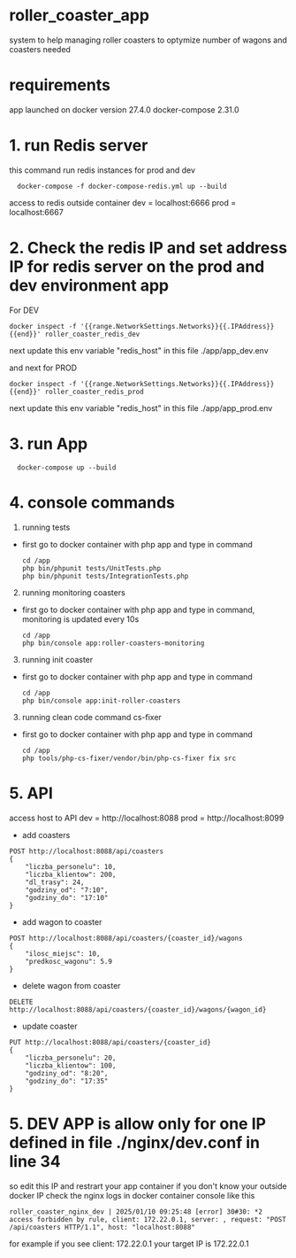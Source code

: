 # roller_coaster_app
system to help managing roller coasters to optymize number of wagons and coasters needed



# requirements
app launched on 
docker version 27.4.0
docker-compose 2.31.0


# 1. run Redis server 
this command run redis instances for prod and dev 
```
  docker-compose -f docker-compose-redis.yml up --build
```
access to redis outside container
dev = localhost:6666
prod = localhost:6667

# 2. Check the redis IP and set address IP for redis server on the prod and dev environment app
For DEV
 ```
docker inspect -f '{{range.NetworkSettings.Networks}}{{.IPAddress}}{{end}}' roller_coaster_redis_dev
```
next update this env variable "redis_host" in this file ./app/app_dev.env

and next for PROD 
 ```
docker inspect -f '{{range.NetworkSettings.Networks}}{{.IPAddress}}{{end}}' roller_coaster_redis_prod
```
next update this env variable "redis_host" in this file ./app/app_prod.env
# 3. run App 

```
  docker-compose up --build
```



# 4. console commands
1. running tests
- first go to docker container with php app and type in command
  ```
  cd /app
  php bin/phpunit tests/UnitTests.php
  php bin/phpunit tests/IntegrationTests.php
  ```

2. running monitoring coasters
- first go to docker container with php app and type in command, monitoring is updated every 10s
  ```
  cd /app
  php bin/console app:roller-coasters-monitoring
  ```
  
3. running init coaster
- first go to docker container with php app and type in command
  ```
  cd /app
  php bin/console app:init-roller-coasters
  ```
  
3. running clean code command cs-fixer
- first go to docker container with php app and type in command
  ```
  cd /app
  php tools/php-cs-fixer/vendor/bin/php-cs-fixer fix src
  ```

# 5. API
access host to API
dev = http://localhost:8088
prod = http://localhost:8099

- add coasters
```
POST http://localhost:8088/api/coasters
{
    "liczba_personelu": 10,
    "liczba_klientow": 200,
    "dl_trasy": 24,
    "godziny_od": "7:10",
    "godziny_do": "17:10"
}
```

- add wagon to coaster
```
POST http://localhost:8088/api/coasters/{coaster_id}/wagons
{
    "ilosc_miejsc": 10,
    "predkosc_wagonu": 5.9
}
```

- delete wagon from coaster
```
DELETE http://localhost:8088/api/coasters/{coaster_id}/wagons/{wagon_id}

```

- update coaster
```
PUT http://localhost:8088/api/coasters/{coaster_id}
{
    "liczba_personelu": 20,
    "liczba_klientow": 100,
    "godziny_od": "8:20",
    "godziny_do": "17:35"
}
```

# 5. DEV APP is allow only for one IP defined in file ./nginx/dev.conf in line 34
so edit this IP and restrart your app container
if you don't know your outside docker IP check the nginx logs in docker container console 
like this
```
roller_coaster_nginx_dev | 2025/01/10 09:25:48 [error] 30#30: *2 access forbidden by rule, client: 172.22.0.1, server: , request: "POST /api/coasters HTTP/1.1", host: "localhost:8088"
```

for example if you see client: 172.22.0.1   your target IP is 172.22.0.1